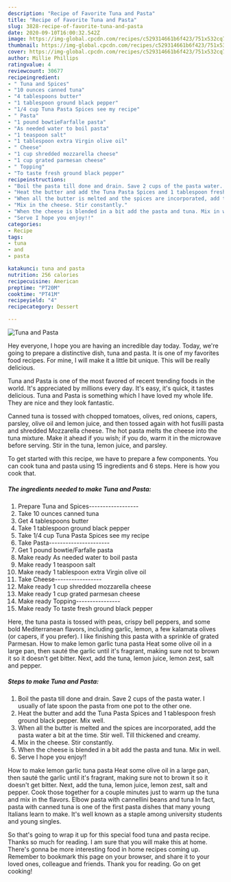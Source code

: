 ```yaml
---
description: "Recipe of Favorite Tuna and Pasta"
title: "Recipe of Favorite Tuna and Pasta"
slug: 3828-recipe-of-favorite-tuna-and-pasta
date: 2020-09-10T16:00:32.542Z
image: https://img-global.cpcdn.com/recipes/c529314661b6f423/751x532cq70/tuna-and-pasta-recipe-main-photo.jpg
thumbnail: https://img-global.cpcdn.com/recipes/c529314661b6f423/751x532cq70/tuna-and-pasta-recipe-main-photo.jpg
cover: https://img-global.cpcdn.com/recipes/c529314661b6f423/751x532cq70/tuna-and-pasta-recipe-main-photo.jpg
author: Millie Phillips
ratingvalue: 4
reviewcount: 30677
recipeingredient:
- " Tuna and Spices"
- "10 ounces canned tuna"
- "4 tablespoons butter"
- "1 tablespoon ground black pepper"
- "1/4 cup Tuna Pasta Spices see my recipe"
- " Pasta"
- "1 pound bowtieFarfalle pasta"
- "As needed water to boil pasta"
- "1 teaspoon salt"
- "1 tablespoon extra Virgin olive oil"
- " Cheese"
- "1 cup shredded mozzarella cheese"
- "1 cup grated parmesan cheese"
- " Topping"
- "To taste fresh ground black pepper"
recipeinstructions:
- "Boil the pasta till done and drain. Save 2 cups of the pasta water. I usually of late spoon the pasta from one pot to the other one."
- "Heat the butter and add the Tuna Pasta Spices and 1 tablespoon fresh ground black pepper. Mix well."
- "When all the butter is melted and the spices are incorporated, add the pasta water a bit at the time. Stir well. Till thickened and creamy."
- "Mix in the cheese. Stir constantly."
- "When the cheese is blended in a bit add the pasta and tuna. Mix in well."
- "Serve I hope you enjoy!!"
categories:
- Recipe
tags:
- tuna
- and
- pasta

katakunci: tuna and pasta 
nutrition: 256 calories
recipecuisine: American
preptime: "PT20M"
cooktime: "PT41M"
recipeyield: "4"
recipecategory: Dessert

---
```



![Tuna and Pasta](https://img-global.cpcdn.com/recipes/c529314661b6f423/751x532cq70/tuna-and-pasta-recipe-main-photo.jpg)

Hey everyone, I hope you are having an incredible day today. Today, we're going to prepare a distinctive dish, tuna and pasta. It is one of my favorites food recipes. For mine, I will make it a little bit unique. This will be really delicious.

Tuna and Pasta is one of the most favored of recent trending foods in the world. It's appreciated by millions every day. It's easy, it's quick, it tastes delicious. Tuna and Pasta is something which I have loved my whole life. They are nice and they look fantastic.

Canned tuna is tossed with chopped tomatoes, olives, red onions, capers, parsley, olive oil and lemon juice, and then tossed again with hot fusilli pasta and shredded Mozzarella cheese. The hot pasta melts the cheese into the tuna mixture. Make it ahead if you wish; if you do, warm it in the microwave before serving. Stir in the tuna, lemon juice, and parsley.


To get started with this recipe, we have to prepare a few components. You can cook tuna and pasta using 15 ingredients and 6 steps. Here is how you cook that.

<!--inarticleads1-->

##### The ingredients needed to make Tuna and Pasta:

1. Prepare  Tuna and Spices------------------
1. Take 10 ounces canned tuna
1. Get 4 tablespoons butter
1. Take 1 tablespoon ground black pepper
1. Take 1/4 cup Tuna Pasta Spices see my recipe
1. Take  Pasta----------------------
1. Get 1 pound bowtie/Farfalle pasta
1. Make ready As needed water to boil pasta
1. Make ready 1 teaspoon salt
1. Make ready 1 tablespoon extra Virgin olive oil
1. Take  Cheese-----------------
1. Make ready 1 cup shredded mozzarella cheese
1. Make ready 1 cup grated parmesan cheese
1. Make ready  Topping----------------
1. Make ready To taste fresh ground black pepper


Here, the tuna pasta is tossed with peas, crispy bell peppers, and some bold Mediterranean flavors, including garlic, lemon, a few kalamata olives (or capers, if you prefer). I like finishing this pasta with a sprinkle of grated Parmesan. How to make lemon garlic tuna pasta Heat some olive oil in a large pan, then sauté the garlic until it&#39;s fragrant, making sure not to brown it so it doesn&#39;t get bitter. Next, add the tuna, lemon juice, lemon zest, salt and pepper. 

<!--inarticleads2-->

##### Steps to make Tuna and Pasta:

1. Boil the pasta till done and drain. Save 2 cups of the pasta water. I usually of late spoon the pasta from one pot to the other one.
1. Heat the butter and add the Tuna Pasta Spices and 1 tablespoon fresh ground black pepper. Mix well.
1. When all the butter is melted and the spices are incorporated, add the pasta water a bit at the time. Stir well. Till thickened and creamy.
1. Mix in the cheese. Stir constantly.
1. When the cheese is blended in a bit add the pasta and tuna. Mix in well.
1. Serve I hope you enjoy!!


How to make lemon garlic tuna pasta Heat some olive oil in a large pan, then sauté the garlic until it&#39;s fragrant, making sure not to brown it so it doesn&#39;t get bitter. Next, add the tuna, lemon juice, lemon zest, salt and pepper. Cook those together for a couple minutes just to warm up the tuna and mix in the flavors. Elbow pasta with cannellini beans and tuna In fact, pasta with canned tuna is one of the first pasta dishes that many young Italians learn to make. It&#39;s well known as a staple among university students and young singles. 

So that's going to wrap it up for this special food tuna and pasta recipe. Thanks so much for reading. I am sure that you will make this at home. There's gonna be more interesting food in home recipes coming up. Remember to bookmark this page on your browser, and share it to your loved ones, colleague and friends. Thank you for reading. Go on get cooking!
